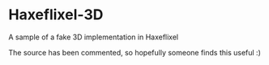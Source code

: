 # Haxeflixel-3D

A sample of a fake 3D implementation in Haxeflixel

The source has been commented, so hopefully someone finds this useful :)

[](1.gif)
[](2.gif)